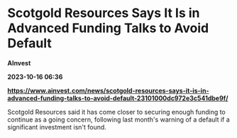 # Scotgold Resources Says It Is in Advanced Funding Talks to Avoid Default
**AInvest**

**2023-10-16 06:36**

**https://www.ainvest.com/news/scotgold-resources-says-it-is-in-advanced-funding-talks-to-avoid-default-23101000dc972e3c541dbe9f/**

Scotgold Resources said it has come closer to securing enough funding to continue as a going concern, following last month's warning of a default if a significant investment isn't found.
